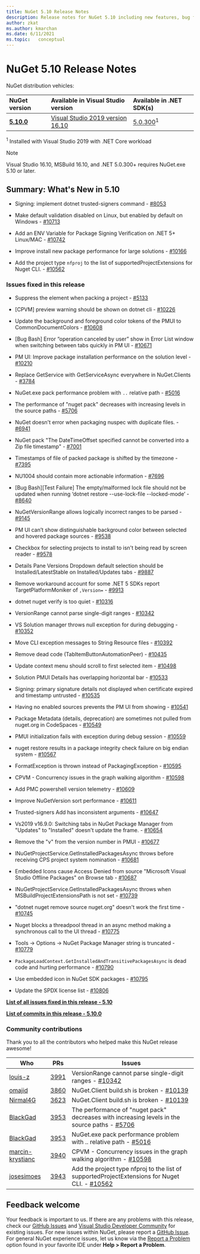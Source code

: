 ```yaml
---
title: NuGet 5.10 Release Notes
description: Release notes for NuGet 5.10 including new features, bug fixes, and DCRs.
author: zkat
ms.author: kmarchan
ms.date: 6/11/2021
ms.topic:   conceptual
---
```


# NuGet 5.10 Release Notes

NuGet distribution vehicles:

| NuGet version | Available in Visual Studio version | Available in .NET SDK(s) |
|:---|:---|:---|
| [**5.10.0**](https://nuget.org/downloads) | [Visual Studio 2019 version 16.10](https://visualstudio.microsoft.com/downloads/) | [5.0.300](https://dotnet.microsoft.com/download/dotnet-core/5.0)<sup>1</sup> |

<sup>1</sup> Installed with Visual Studio 2019 with .NET Core workload
  
> [!NOTE]
> Visual Studio 16.10, MSBuild 16.10, and .NET 5.0.300+ requires NuGet.exe 5.10 or later.

## Summary: What's New in 5.10

* Signing: implement dotnet trusted-signers command - [#8053](https://github.com/NuGet/Home/issues/8053)

* Make default validation disabled on Linux, but enabled by default on Windows - [#10713](https://github.com/NuGet/Home/issues/10713)

* Add an ENV Variable for Package Signing Verification on .NET 5+ Linux/MAC - [#10742](https://github.com/NuGet/Home/issues/10742)

* Improve install new package performance for large solutions - [#10166](https://github.com/NuGet/Home/issues/10166)

* Add the project type `nfproj` to the list of supportedProjectExtensions for Nuget CLI. - [#10562](https://github.com/NuGet/Home/issues/10562)

### Issues fixed in this release

* Suppress the <requireLicenseAcceptance> element when packing a project - [#5133](https://github.com/NuGet/Home/issues/5133)

* [CPVM] preview warning should be shown on dotnet cli - [#10226](https://github.com/NuGet/Home/issues/10226)

* Update the background and foreground color tokens of the PMUI to CommonDocumentColors - [#10608](https://github.com/NuGet/Home/issues/10608)

* [Bug Bash] Error “operation canceled by user” show in Error List window when switching between tabs quickly in PM UI - [#10671](https://github.com/NuGet/Home/issues/10671)

* PM UI:  Improve package installation performance on the solution level - [#10210](https://github.com/NuGet/Home/issues/10210)

* Replace GetService with GetServiceAsync everywhere in NuGet.Clients - [#3784](https://github.com/NuGet/Home/issues/3784)

* NuGet.exe pack performance problem with `..` relative path - [#5016](https://github.com/NuGet/Home/issues/5016)

* The performance of "nuget pack" decreases with increasing levels in the source paths - [#5706](https://github.com/NuGet/Home/issues/5706)

* NuGet doesn't error when packaging nuspec with duplicate files. - [#6941](https://github.com/NuGet/Home/issues/6941)

* NuGet pack "The DateTimeOffset specified cannot be converted into a Zip file timestamp" - [#7001](https://github.com/NuGet/Home/issues/7001)

* Timestamps of file of packed package is shifted by the timezone - [#7395](https://github.com/NuGet/Home/issues/7395)

* NU1004 should contain more actionable information  - [#7696](https://github.com/NuGet/Home/issues/7696)

* [Bug Bash][Test Failure] The empty/malformed lock file should not be updated when running ‘dotnet restore --use-lock-file --locked-mode’ - [#8640](https://github.com/NuGet/Home/issues/8640)

* NuGetVersionRange allows logically incorrect ranges to be parsed - [#9145](https://github.com/NuGet/Home/issues/9145)

* PM UI can’t show distinguishable background color between selected and hovered package sources - [#9538](https://github.com/NuGet/Home/issues/9538)

* Checkbox for selecting projects to install to isn't being read by screen reader - [#9578](https://github.com/NuGet/Home/issues/9578)

* Details Pane Versions Dropdown default selection should be Installed/LatestStable on Installed/Updates tabs - [#9887](https://github.com/NuGet/Home/issues/9887)

* Remove workaround account for some .NET 5 SDKs report TargetPlatformMoniker of ` ,Version= ` - [#9913](https://github.com/NuGet/Home/issues/9913)

* dotnet nuget verify is too quiet - [#10316](https://github.com/NuGet/Home/issues/10316)

* VersionRange cannot parse single-digit ranges - [#10342](https://github.com/NuGet/Home/issues/10342)

* VS Solution manager throws null exception for during debugging - [#10352](https://github.com/NuGet/Home/issues/10352)

* Move CLI exception messages to String Resource files - [#10392](https://github.com/NuGet/Home/issues/10392)

* Remove dead code (TabItemButtonAutomationPeer) - [#10435](https://github.com/NuGet/Home/issues/10435)

* Update context menu should scroll to first selected item - [#10498](https://github.com/NuGet/Home/issues/10498)

* Solution PMUI Details has overlapping horizontal bar - [#10533](https://github.com/NuGet/Home/issues/10533)

* Signing:  primary signature details not displayed when certificate expired and timestamp untrusted - [#10535](https://github.com/NuGet/Home/issues/10535)

* Having no enabled sources prevents the PM UI from showing - [#10541](https://github.com/NuGet/Home/issues/10541)

* Package Metadata (details, deprecation) are sometimes not pulled from nuget.org in CodeSpaces - [#10549](https://github.com/NuGet/Home/issues/10549)

* PMUI initialization fails with exception during debug session - [#10559](https://github.com/NuGet/Home/issues/10559)

* nuget restore results in a package integrity check failure on big endian system - [#10567](https://github.com/NuGet/Home/issues/10567)

* FormatException is thrown instead of PackagingException - [#10595](https://github.com/NuGet/Home/issues/10595)

* CPVM - Concurrency issues in the graph walking algorithm - [#10598](https://github.com/NuGet/Home/issues/10598)

* Add PMC powershell version telemetry - [#10609](https://github.com/NuGet/Home/issues/10609)

* Improve NuGetVersion sort performance - [#10611](https://github.com/NuGet/Home/issues/10611)

* Trusted-signers Add has inconsistent arguments - [#10647](https://github.com/NuGet/Home/issues/10647)

* Vs2019 v16.9.0: Switching tabs in NuGet Package Manager from "Updates" to "Installed" doesn't update the frame. - [#10654](https://github.com/NuGet/Home/issues/10654)

* Remove the "v" from the version number in PMUI - [#10677](https://github.com/NuGet/Home/issues/10677)

* INuGetProjectService.GetInstalledPackagesAsync throws before receiving CPS project system nomination - [#10681](https://github.com/NuGet/Home/issues/10681)

* Embedded Icons cause Access Denied from source "Microsoft Visual Studio Offline Packages" on Browse tab - [#10687](https://github.com/NuGet/Home/issues/10687)

* INuGetProjectService.GetInstalledPackagesAsync throws when MSBuildProjectExtensionsPath is not set - [#10739](https://github.com/NuGet/Home/issues/10739)

* "dotnet nuget remove source nuget.org" doesn't work the first time - [#10745](https://github.com/NuGet/Home/issues/10745)

* Nuget blocks a threadpool thread in an async method making a synchronous call to the UI thread - [#10775](https://github.com/NuGet/Home/issues/10775)

* Tools -> Options -> NuGet Package Manager string is truncated - [#10779](https://github.com/NuGet/Home/issues/10779)

* `PackageLoadContext.GetInstalledAndTransitivePackagesAsync` is dead code and hurting performance - [#10790](https://github.com/NuGet/Home/issues/10790)

* Use embedded icon in NuGet SDK packages - [#10795](https://github.com/NuGet/Home/issues/10795)

* Update the SPDX license list - [#10806](https://github.com/NuGet/Home/issues/10806)

**[List of all issues fixed in this release - 5.10](https://app.zenhub.com/workspaces/nuget-client-team-55aec9a240305cf007585881/reports/release?release=Z2lkOi8vcmFwdG9yL1JlbGVhc2UvNTY2MTQ)**
  
**[List of commits in this release - 5.10.0](https://github.com/NuGet/NuGet.Client/compare/5.9.0.7134...5.10.0.7240)**
  
### Community contributions

Thank you to all the contributors who helped make this NuGet release awesome!

|Who|PRs|Issues|
|----|----|----|
[louis-z](https://github.com/louis-z) | [3991](https://github.com/NuGet/NuGet.Client/pull/3991) | VersionRange cannot parse single-digit ranges - [#10342](https://github.com/NuGet/Home/issues/10342)
[omajid](https://github.com/omajid) | [3860](https://github.com/NuGet/NuGet.Client/pull/3860) | NuGet.Client build.sh is broken - [#10139](https://github.com/NuGet/Home/issues/10139)
[Nirmal4G](https://github.com/Nirmal4G) | [3623](https://github.com/NuGet/NuGet.Client/pull/3623) | NuGet.Client build.sh is broken - [#10139](https://github.com/NuGet/Home/issues/10139)
[BlackGad](https://github.com/BlackGad) | [3953](https://github.com/NuGet/NuGet.Client/pull/3953) | The performance of "nuget pack" decreases with increasing levels in the source paths - [#5706](https://github.com/NuGet/Home/issues/5706)
[BlackGad](https://github.com/BlackGad) | [3953](https://github.com/NuGet/NuGet.Client/pull/3953) | NuGet.exe pack performance problem with .. relative path - [#5016](https://github.com/NuGet/Home/issues/5016)
[marcin-krystianc](https://github.com/marcin-krystianc) | [3940](https://github.com/NuGet/NuGet.Client/pull/3940) | CPVM - Concurrency issues in the graph walking algorithm - [#10598](https://github.com/NuGet/Home/issues/10598)
[josesimoes](https://github.com/josesimoes) | [3943](https://github.com/NuGet/NuGet.Client/pull/3943) | Add the project type nfproj to the list of supportedProjectExtensions for Nuget CLI. - [#10562](https://github.com/NuGet/Home/issues/10562)

## Feedback welcome

Your feedback is important to us.  If there are any problems with this release, check our
[GitHub Issues](https://github.com/NuGet/Home/issues) and
[Visual Studio Developer Community](https://developercommunity.visualstudio.com/)
for existing issues.  For new issues within NuGet, please report a
[GitHub Issue](https://github.com/NuGet/Home/issues/new).
For general NuGet experience issues, let us know via the
[Report a Problem](/visualstudio/ide/how-to-report-a-problem-with-visual-studio)
option found in your favorite IDE under **Help > Report a Problem**.
